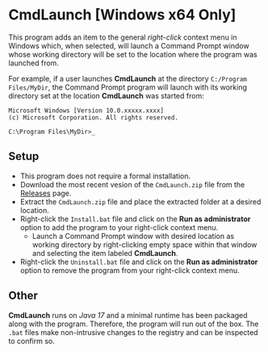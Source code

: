 # CmdLaunch [Windows x64 Only]
This program adds an item to the general _right-click_ context menu in Windows which, when selected, will launch a Command Prompt window whose working directory will be set to the location where the program was launched from.

For example, if a user launches __CmdLaunch__ at the directory ```C:/Program Files/MyDir```, the Command Prompt program will launch with its working directory set at the location __CmdLaunch__ was started from:
```
Microsoft Windows [Version 10.0.xxxxx.xxxx]
(c) Microsoft Corporation. All rights reserved.

C:\Program Files\MyDir>_
```
## Setup
* This program does not require a formal installation.
* Download the most recent vesion of the ```CmdLaunch.zip``` file from the [Releases](https://github.com/aminiqbal/cmdlaunch/releases) page.
* Extract the ```CmdLaunch.zip``` file and place the extracted folder at a desired location.
* Right-click the ```Install.bat``` file and click on the __Run as administrator__ option to add the program to your right-click context menu.
  * Launch a Command Prompt window with desired location as working directory by right-clicking empty space within that window and selecting the item labeled __CmdLaunch__.
* Right-click the ```Uninstall.bat``` file and click on the __Run as administrator__ option to remove the program from your right-click context menu.

## Other
__CmdLaunch__ runs on _Java 17_ and a minimal runtime has been packaged along with the program. Therefore, the program will run out of the box. The ```.bat``` files make non-intrusive changes to the registry and can be inspected to confirm so.
